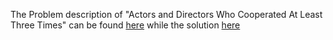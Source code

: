 The Problem description of "Actors and Directors Who Cooperated At Least Three Times" can be found [here](https://leetcode.com/problems/actors-and-directors-who-cooperated-at-least-three-times/) while the solution [here](https://github.com/aurimas13/Solutions-To-Problems/blob/main/LeetCode/Pandas%20Solutions/Actors%20and%20director%20Who%20Cooperated%20At%20Least%20Three%20Times/actors.py)